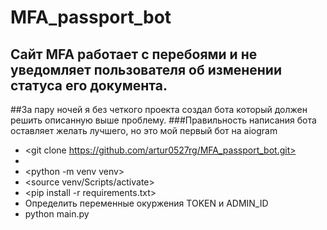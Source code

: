 # MFA_passport_bot
## Сайт MFA работает с перебоями и не уведомляет пользователя об изменении статуса его документа.
##За пару ночей я без четкого проекта создал бота который должен решить описанную выше проблему.
###Правильность написания бота оставляет желать лучшего, но это мой первый бот на aiogram

+ <git clone https://github.com/artur0527rg/MFA_passport_bot.git>
+ <cd MFA_passport_bot>
+ <python -m venv venv>
+ <source venv/Scripts/activate>
+ <pip install -r requirements.txt>
+ Определить переменные окуржения TOKEN и ADMIN_ID
+ python main.py
